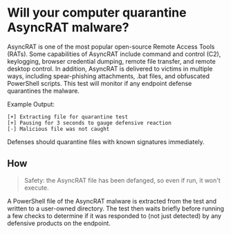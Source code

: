 # Will your computer quarantine AsyncRAT malware?

AsyncRAT is one of the most popular open-source Remote Access Tools (RATs). Some capabilities of AsyncRAT include command and control (C2), keylogging, browser credential dumping, remote file transfer, and remote desktop control. In addition, AsyncRAT is delivered to victims in multiple ways, including spear-phishing attachments, .bat files, and obfuscated PowerShell scripts. This test will monitor if any endpoint defense quarantines the malware.

Example Output:

```
[+] Extracting file for quarantine test
[+] Pausing for 3 seconds to gauge defensive reaction
[-] Malicious file was not caught
```

Defenses should quarantine files with known signatures immediately.

## How

> Safety: the AsyncRAT file has been defanged, so even if run, it won't execute.

A PowerShell file of the AsyncRAT malware is extracted from the test and written to a user-owned directory. The test then waits briefly before running a few checks to determine if it was responded to (not just detected) by any defensive products on the endpoint.
